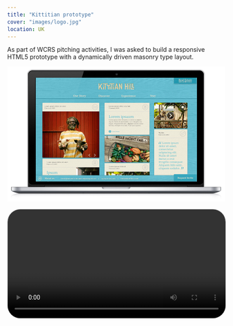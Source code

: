 ```yaml
---
title: "Kittitian prototype"
cover: "images/logo.jpg"
location: UK
---
```


As part of WCRS pitching activities, I was asked to build a responsive HTML5 prototype with a dynamically driven masonry type layout.

![](./images/1.jpg)

<video class="full-img" style="border: 1px solid #CCC; border-radius: 30px;" width="100%" controls>
    <source src="./images/kittitian.mp4" type="video/mp4" />
</video>
